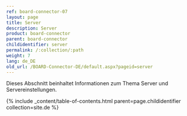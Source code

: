 ```yaml
---
ref: board-connector-07
layout: page
title: Server
description: Server
product: board-connector
parent: board-connector
childidentifier: server
permalink: /:collection/:path
weight: 7
lang: de_DE
old_url: /BOARD-Connector-DE/default.aspx?pageid=server
---
```


Dieses Abschnitt beinhaltet Informationen zum Thema Server und Servereinstellungen.

{% include _content/table-of-contents.html parent=page.childidentifier collection=site.de %}